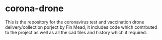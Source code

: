 # corona-drone
This is the repository for the coronavirus test and vaccination drone delivery/collection porject by Fin Mead, it includes code which contrbuted to the project as well as all the cad files and history which it required.
